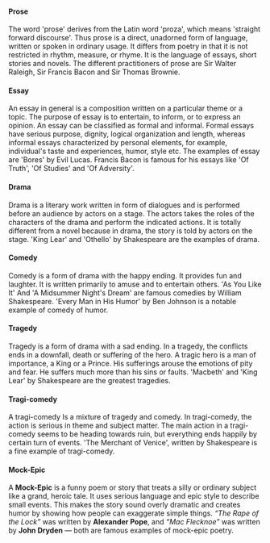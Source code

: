 #### Prose
The word 'prose' derives from the Latin word 'proza', which means 'straight forward discourse'. Thus prose is a direct, unadorned form of language, written or spoken in ordinary usage. It differs from poetry in that it is not restricted in rhythm, measure, or rhyme. It is the language of essays, short stories and novels. The different practitioners of prose are Sir Walter Raleigh, Sir Francis Bacon and Sir Thomas Brownie.

#### Essay
An essay in general is a composition written on a particular theme or a topic. The purpose of essay is to entertain, to inform, or to express an opinion. An essay can be classified as formal and informal. Formal essays have serious purpose, dignity, logical organization and length, whereas informal essays characterized by personal elements, for example, individual's taste and experiences, humor, style etc. The examples of essay are 'Bores' by Evil Lucas. Francis Bacon is famous for his essays like 'Of Truth', 'Of Studies' and 'Of Adversity'.

#### Drama
Drama is a literary work written in form of dialogues and is performed before an audience by actors on a stage. The actors takes the roles of the characters of the drama and perform the indicated actions. It is totally different from a novel because in drama, the story is told by actors on the stage. 'King Lear' and 'Othello' by Shakespeare are the examples of drama.

#### Comedy 
Comedy is a form of drama with the happy ending. It provides fun and laughter. It is written primarily to amuse and to entertain others. 'As You Like It' And 'A Midsummer Night's Dream' are famous comedies by William Shakespeare. 'Every Man in His Humor' by Ben Johnson is a notable example of comedy of humor. 

#### Tragedy
Tragedy is a form of drama with a sad ending. In a tragedy, the conflicts ends in a downfall, death or suffering of the hero. A tragic hero is a man of importance, a King or a Prince. His sufferings arouse the emotions of pity and fear. He suffers much more than his sins or faults. 'Macbeth' and 'King Lear' by Shakespeare are the greatest tragedies.

#### Tragi-comedy
A tragi-comedy Is a mixture of tragedy and comedy. In tragi-comedy, the action is serious in theme and subject matter. The main action in a tragi-comedy seems to be heading towards ruin, but everything ends happily by certain turn of events. 'The Merchant of Venice', written by Shakespeare is a fine example of tragi-comedy.

#### Mock-Epic
A **Mock-Epic** is a funny poem or story that treats a silly or ordinary subject like a grand, heroic tale. It uses serious language and epic style to describe small events. This makes the story sound overly dramatic and creates humor by showing how people can exaggerate simple things. _“The Rape of the Lock”_ was written by **Alexander Pope**, and _“Mac Flecknoe”_ was written by **John Dryden** — both are famous examples of mock-epic poetry.



